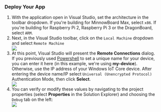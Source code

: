 <h3> Deploy Your App </h3>

<ol class="setup-content-list">
  <div class="row">
    <div class="col-md-6 col-sm-12">
      <li>With the application open in Visual Studio, set the architecture in the toolbar dropdown. If you're building for MinnowBoard Max, select <code>x86</code>.  If you're building for Raspberry Pi 2, Raspberry Pi 3 or the DragonBoard, select <code>ARM</code>.</li>
    </div>
    <div class="col-md-6 col-sm-12">
    </div>
  </div>
  <div class="row">
    <div class="col-md-6 col-sm-12">
      <li>Next, in the Visual Studio toolbar, click on the <code>Local Machine</code> dropdown and select <code>Remote Machine</code></li>
    </div>
    <div class="col-md-6 col-sm-12">
      <img src="{{site.baseurl}}/images/AppDeployment/cs-remote-machine-debugging.png">
    </div>
  </div>
  <div class="row">
    <div class="col-md-6 col-sm-12">
      <li>At this point, Visual Studio will present the <b>Remote Connections</b> dialog. If you previously used <a href="{{site.baseurl}}/{{page.lang}}/win10/samples/PowerShell.htm" target="_blank">Powershell</a> to set a unique name for your device, you can enter it here (in this example, we're using <b>my-device</b>).
Otherwise, use the IP address of your Windows IoT Core device. After entering the device name/IP select <code>Universal (Unencrypted Protocol)</code> Authentication Mode, then click <b>Select</b>.</li>
    </div>
    <div class="col-md-6 col-sm-12">
      <img src="{{site.baseurl}}/images/AppDeployment/cs-remote-connections.PNG">
    </div>
  </div>
  <div class="row">
    <div class="col-md-6 col-sm-12">
      <li> You can verify or modify these values by navigating to the project properties (select <b>Properties</b> in the Solution Explorer) and choosing the <code>Debug</code> tab on the left:</li>
    </div>
    <div class="col-md-6 col-sm-12">
      <img src="{{site.baseurl}}/images/AppDeployment/cs-debug-project-properties.PNG">
    </div>
  </div>
</ol>

